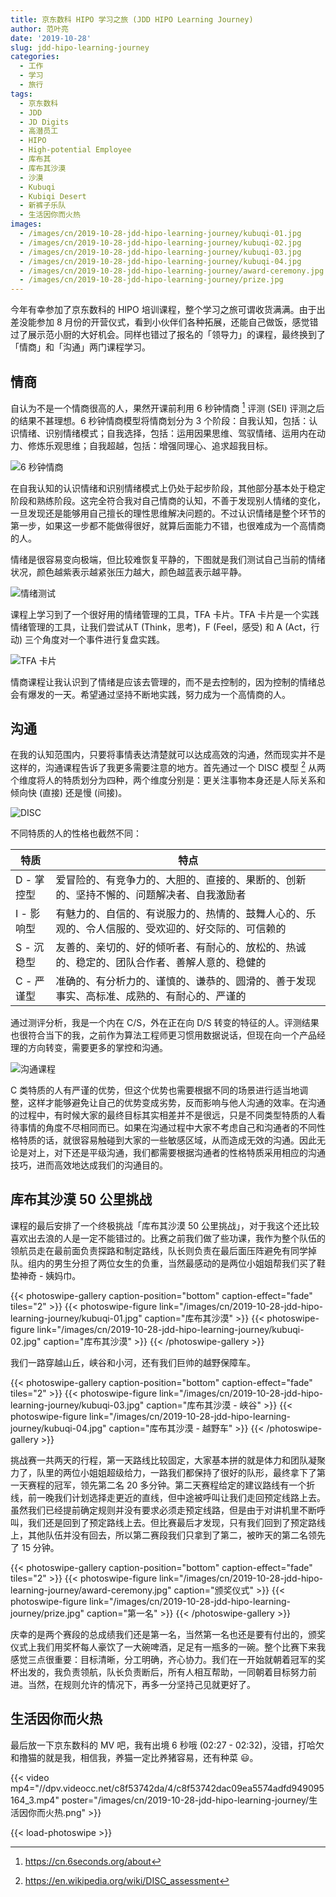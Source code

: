 ```yaml
---
title: 京东数科 HIPO 学习之旅 (JDD HIPO Learning Journey)
author: 范叶亮
date: '2019-10-28'
slug: jdd-hipo-learning-journey
categories:
  - 工作
  - 学习
  - 旅行
tags:
  - 京东数科
  - JDD
  - JD Digits
  - 高潜员工
  - HIPO
  - High-potential Employee
  - 库布其
  - 库布其沙漠
  - 沙漠
  - Kubuqi
  - Kubiqi Desert
  - 新裤子乐队
  - 生活因你而火热
images:
  - /images/cn/2019-10-28-jdd-hipo-learning-journey/kubuqi-01.jpg
  - /images/cn/2019-10-28-jdd-hipo-learning-journey/kubuqi-02.jpg
  - /images/cn/2019-10-28-jdd-hipo-learning-journey/kubuqi-03.jpg
  - /images/cn/2019-10-28-jdd-hipo-learning-journey/kubuqi-04.jpg
  - /images/cn/2019-10-28-jdd-hipo-learning-journey/award-ceremony.jpg
  - /images/cn/2019-10-28-jdd-hipo-learning-journey/prize.jpg
---
```


今年有幸参加了京东数科的 HIPO 培训课程，整个学习之旅可谓收货满满。由于出差没能参加 8 月份的开营仪式，看到小伙伴们各种拓展，还能自己做饭，感觉错过了展示范小厨的大好机会。同样也错过了报名的「领导力」的课程，最终换到了「情商」和「沟通」两门课程学习。

## 情商

自认为不是一个情商很高的人，果然开课前利用 6 秒钟情商 [^six-seconds] 评测 (SEI) 评测之后的结果不甚理想。6 秒钟情商模型将情商划分为 3 个阶段：自我认知，包括：认识情绪、识别情绪模式；自我选择，包括：运用因果思维、驾驭情绪、运用内在动力、修炼乐观思维；自我超越，包括：增强同理心、追求超我目标。

![6 秒钟情商](/images/cn/2019-10-28-jdd-hipo-learning-journey/six-seconds.png)

在自我认知的认识情绪和识别情绪模式上仍处于起步阶段，其他部分基本处于稳定阶段和熟练阶段。这完全符合我对自己情商的认知，不善于发现别人情绪的变化，一旦发现还是能够用自己擅长的理性思维解决问题的。不过认识情绪是整个环节的第一步，如果这一步都不能做得很好，就算后面能力不错，也很难成为一个高情商的人。

情绪是很容易变向极端，但比较难恢复平静的，下图就是我们测试自己当前的情绪状况，颜色越紫表示越紧张压力越大，颜色越蓝表示越平静。

![情绪测试](/images/cn/2019-10-28-jdd-hipo-learning-journey/emotion-test.jpg)

课程上学习到了一个很好用的情绪管理的工具，TFA 卡片。TFA 卡片是一个实践情绪管理的工具，让我们尝试从T (Think，思考)，F (Feel，感受) 和 A (Act，行动) 三个角度对一个事件进行复盘实践。

![TFA 卡片](/images/cn/2019-10-28-jdd-hipo-learning-journey/tfa.png)

情商课程让我认识到了情绪是应该去管理的，而不是去控制的，因为控制的情绪总会有爆发的一天。希望通过坚持不断地实践，努力成为一个高情商的人。

## 沟通

在我的认知范围内，只要将事情表达清楚就可以达成高效的沟通，然而现实并不是这样的，沟通课程告诉了我更多需要注意的地方。首先通过一个 DISC 模型 [^disc] 从两个维度将人的特质划分为四种，两个维度分别是：更关注事物本身还是人际关系和倾向快 (直接) 还是慢 (间接)。

![DISC](/images/cn/2019-10-28-jdd-hipo-learning-journey/disc.png)

不同特质的人的性格也截然不同：

| 特质       | 特点 |
| ---------- | ---- |
| D - 掌控型 | 爱冒险的、有竞争力的、大胆的、直接的、果断的、创新的、坚持不懈的、问题解决者、自我激励者 |
| I - 影响型 | 有魅力的、自信的、有说服力的、热情的、鼓舞人心的、乐观的、令人信服的、受欢迎的、好交际的、可信赖的 |
| S - 沉稳型 | 友善的、亲切的、好的倾听者、有耐心的、放松的、热诚的、稳定的、团队合作者、善解人意的、稳健的 |
| C - 严谨型 | 准确的、有分析力的、谨慎的、谦恭的、圆滑的、善于发现事实、高标准、成熟的、有耐心的、严谨的 |

通过测评分析，我是一个内在 C/S，外在正在向 D/S 转变的特征的人。评测结果也很符合当下的我，之前作为算法工程师更习惯用数据说话，但现在向一个产品经理的方向转变，需要更多的掌控和沟通。

![沟通课程](/images/cn/2019-10-28-jdd-hipo-learning-journey/communication-class.jpg)

C 类特质的人有严谨的优势，但这个优势也需要根据不同的场景进行适当地调整，这样才能够避免让自己的优势变成劣势，反而影响与他人沟通的效率。在沟通的过程中，有时候大家的最终目标其实相差并不是很远，只是不同类型特质的人看待事情的角度不尽相同而已。如果在沟通过程中大家不考虑自己和沟通者的不同性格特质的话，就很容易触碰到大家的一些敏感区域，从而造成无效的沟通。因此无论是对上，对下还是平级沟通，我们都需要根据沟通者的性格特质采用相应的沟通技巧，进而高效地达成我们的沟通目的。

## 库布其沙漠 50 公里挑战

课程的最后安排了一个终极挑战「库布其沙漠 50 公里挑战」，对于我这个还比较喜欢出去浪的人是一定不能错过的。比赛之前我们做了些功课，我作为整个队伍的领航员走在最前面负责探路和制定路线，队长则负责在最后面压阵避免有同学掉队。组内的男生分担了两位女生的负重，当然最感动的是两位小姐姐帮我们买了鞋垫神奇 - 姨妈巾。

{{< photoswipe-gallery caption-position="bottom" caption-effect="fade" tiles="2" >}}
{{< photoswipe-figure link="/images/cn/2019-10-28-jdd-hipo-learning-journey/kubuqi-01.jpg" caption="库布其沙漠" >}}
{{< photoswipe-figure link="/images/cn/2019-10-28-jdd-hipo-learning-journey/kubuqi-02.jpg" caption="库布其沙漠" >}}
{{< /photoswipe-gallery >}}

我们一路穿越山丘，峡谷和小河，还有我们巨帅的越野保障车。

{{< photoswipe-gallery caption-position="bottom" caption-effect="fade" tiles="2" >}}
{{< photoswipe-figure link="/images/cn/2019-10-28-jdd-hipo-learning-journey/kubuqi-03.jpg" caption="库布其沙漠 - 峡谷" >}}
{{< photoswipe-figure link="/images/cn/2019-10-28-jdd-hipo-learning-journey/kubuqi-04.jpg" caption="库布其沙漠 - 越野车" >}}
{{< /photoswipe-gallery >}}

挑战赛一共两天的行程，第一天路线比较固定，大家基本拼的就是体力和团队凝聚力了，队里的两位小姐姐超级给力，一路我们都保持了很好的队形，最终拿下了第一天赛程的冠军，领先第二名 20 多分钟。第二天赛程给定的建议路线有一个折线，前一晚我们计划选择走更近的直线，但中途被呼叫让我们走回预定线路上去。虽然我们已经提前确定规则并没有要求必须走预定线路，但是由于对讲机里不断呼叫，我们还是回到了预定路线上去。但比赛最后才发现，只有我们回到了预定路线上，其他队伍并没有回去，所以第二赛段我们只拿到了第二，被昨天的第二名领先了 15 分钟。

{{< photoswipe-gallery caption-position="bottom" caption-effect="fade" tiles="2" >}}
{{< photoswipe-figure link="/images/cn/2019-10-28-jdd-hipo-learning-journey/award-ceremony.jpg" caption="颁奖仪式" >}}
{{< photoswipe-figure link="/images/cn/2019-10-28-jdd-hipo-learning-journey/prize.jpg" caption="第一名" >}}
{{< /photoswipe-gallery >}}

庆幸的是两个赛段的总成绩我们还是第一名，当然第一名也还是要有付出的，颁奖仪式上我们用奖杯每人豪饮了一大碗啤酒，足足有一瓶多的一碗。整个比赛下来我感觉三点很重要：目标清晰，分工明确，齐心协力。我们在一开始就朝着冠军的奖杯出发的，我负责领航，队长负责断后，所有人相互帮助，一同朝着目标努力前进。当然，在规则允许的情况下，再多一分坚持己见就更好了。

## 生活因你而火热

最后放一下京东数科的 MV 吧，我有出境 6 秒哦 (02:27 - 02:32)，没错，打哈欠和撸猫的就是我，相信我，养猫一定比养猪容易，还有种菜 :smiley:。

{{< video mp4="//dpv.videocc.net/c8f53742da/4/c8f53742dac09ea5574adfd949095164_3.mp4" poster="/images/cn/2019-10-28-jdd-hipo-learning-journey/生活因你而火热.png" >}}

[^six-seconds]: https://cn.6seconds.org/about

[^disc]: https://en.wikipedia.org/wiki/DISC_assessment

{{< load-photoswipe >}}
